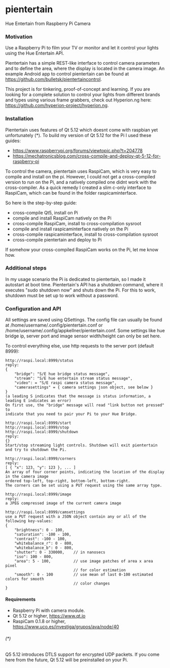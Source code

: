 # pientertain
Hue Entertain from Raspberry Pi Camera

### Motivation
Use a Raspberry Pi to film your TV or monitor and let it control your lights using the Hue Entertain API.

Pientertain has a simple REST-like interface to control camera parameters and to define the area, where the display is located
in the camera image. An example Android app to control pientertain can be found at https://github.com/bulletsk/pientertaincontrol.

This project is for tinkering, proof-of-concept and learning. If you are looking for a complete solution to control your lights from different brands and types using various frame grabbers, check out Hyperion.ng here: https://github.com/hyperion-project/hyperion.ng.

### Installation
Pientertain uses features of Qt 5.12 which doesnt come with raspbian yet unfortunately (*). To build my version of Qt 5.12 for the
Pi I used these guides:

- https://www.raspberrypi.org/forums/viewtopic.php?t=204778
- https://mechatronicsblog.com/cross-compile-and-deploy-qt-5-12-for-raspberry-pi

To control the camera, pientertain uses RaspiCam, which is very easy to compile and install on the pi. However, I could not get 
a cross-compiled version to run on the Pi, and a natively compiled one didnt work with the cross-compiler.
As a quick remedy I created a slim c-only interface to RaspiCam, which can be found in the folder raspicaminterface.

So here is the step-by-step guide:
- cross-compile Qt5, install on Pi
- compile and install RaspiCam natively on the Pi
- cross-compile RaspiCam, install to cross-compilation sysroot
- compile and install raspicaminterface natively on the Pi
- cross-compile raspicaminterface, install to cross-compilation sysroot
- cross-compile pientertain and deploy to Pi

If somehow your cross-compiled RaspiCam works on the Pi, let me know how.

### Additional steps
In my usage scenario the Pi is dedicated to pientertain, so I made it autostart at boot time. Pientertain's API has a 
shutdown command, where it executes "sudo shutdown now" and shuts down the Pi. For this to work, shutdown must be set up
to work without a password.

### Configuration and API
All settings are saved using QSettings. The config file can usually be found at /home/username/.config/pientertain.conf or /home/username/.config/appkellner/pientertain.conf. Some settings like hue bridge ip, server port and image sensor width/height can only be set here.

To control everything else, use http requests to the server port (default 8999):

```
http://raspi.local:8999/status
reply:
{
    "bridge": "S/E hue bridge status message",
    "stream": "S/E hue entertain stream status message",
    "video": = "S/E raspi camera status message",
    "camerasettings" = { camera settings json object, see below }
}
(a leading S indicates that the message is status information, a leading E indicates an error)
On first use, the "bridge" message will read "link button not pressed" to 
indicate that you need to pair your Pi to your Hue Bridge.
```

```
http://raspi.local:8999/start
http://raspi.local:8999/stop
http://raspi.local:8999/shutdown
reply:
{}
Start/stop streaming light controls. Shutdown will exit pientertain and try to shutdown the Pi. 
```

```
http://raspi.local:8999/corners
reply:
[ { "x": 123, "y": 123 }, ... ]
An array of four corner points, indicating the location of the display in the camera image 
ordered top-left, top-right, bottom-left, bottom-right.
The corners can be set using a PUT request using the same array type.
```

```
http://raspi.local:8999/image
reply:
a JPEG compressed image of the current camera image
```

```
http://raspi.local:8999/camsettings
use a PUT request with a JSON object contain any or all of the following key-values:
{
    "brightness": 0 - 100,
    "saturation": -100 - 100,
    "contrast": -100 - 100,
    "whitebalance_r": 0 - 800,
    "whitebalance_b": 0 - 800,
    "shutter": 0 - 330000,    // in nanosecs
    "iso": 100 - 800,
    "area": 5 - 100,          // use image patches of area x area pixel 
                              // for color estimation
    "smooth": 0 - 100         // use mean of last 0-100 estimated colors for smooth 
                              // color changes
}
```

#### Requirements
- Raspberry Pi with camera module.
- Qt 5.12 or higher, https://www.qt.io
- RaspiCam 0.1.8 or higher, https://www.uco.es/investiga/grupos/ava/node/40

###### (*)
Q5 5.12 introduces DTLS support for encrypted UDP packets. If you come here from the future, Qt 5.12 will be preinstalled on your Pi.

